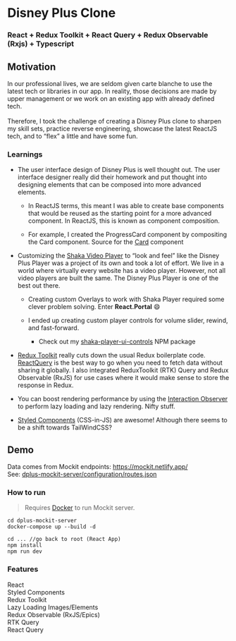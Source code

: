 # Disney Plus Clone

### React + Redux Toolkit + React Query + Redux Observable (Rxjs) + Typescript

## Motivation

In our professional lives, we are seldom given carte blanche to use the latest tech or libraries in our app. In reality, those decisions are made by upper management or we work on an existing app with already defined tech.
<br /><br />
Therefore, I took the challenge of creating a Disney Plus clone to sharpen my skill sets, practice reverse engineering, showcase the latest ReactJS tech, and to “flex” a little and have some fun.

### Learnings

- The user interface design of Disney Plus is well thought out. The user interface designer really did their homework and put thought into designing elements that can be composed into more advanced elements.

  - In ReactJS terms, this meant I was able to create base components that would be reused as the starting point for a more advanced component. In ReactJS, this is known as component composition.

  - For example, I created the ProgressCard component by compositing the Card component. Source for the [Card](https://github.com/patricktran/disney-plus-clone/tree/main/src/components/card) component

- Customizing the [Shaka Video Player](https://github.com/shaka-project/shaka-player) to “look and feel” like the Disney Plus Player was a project of its own and took a lot of effort. We live in a world where virtually every website has a video player. However, not all video players are built the same. The Disney Plus Player is one of the best out there.

  - Creating custom Overlays to work with Shaka Player required some clever problem solving. Enter **React.Portal** 😄

  - I ended up creating custom player controls for volume slider, rewind, and fast-forward.

    - Check out my [shaka-player-ui-controls](https://www.npmjs.com/package/shaka-player-ui-controls) NPM package

- [Redux Toolkit](https://redux-toolkit.js.org/) really cuts down the usual Redux boilerplate code. [ReactQuery](https://tanstack.com/query/v4/docs/overview) is the best way to go when you need to fetch data without sharing it globally. I also integrated ReduxToolkit (RTK) Query and Redux Observable (RxJS) for use cases where it would make sense to store the response in Redux.

- You can boost rendering performance by using the [Interaction Observer](https://developer.mozilla.org/en-US/docs/Web/API/Intersection_Observer_API) to perform lazy loading and lazy rendering. Nifty stuff.

- [Styled Components](https://styled-components.com/) (CSS-in-JS) are awesome! Although there seems to be a shift towards TailWindCSS?

## Demo

Data comes from Mockit endpoints: https://mockit.netlify.app/  
See: [dplus-mockit-server/configuration/routes.json](https://github.com/patricktran/disney-plus-clone/blob/main/dplus-mockit-server/configuration/routes.json)

### How to run

> Requires [Docker](https://www.docker.com/products/docker-desktop/) to run Mockit server.

```console
cd dplus-mockit-server
docker-compose up --build -d

cd ... //go back to root (React App)
npm install
npm run dev
```

### Features

React  
Styled Components  
Redux Toolkit  
Lazy Loading Images/Elements  
Redux Observable (RxJS/Epics)  
RTK Query  
React Query
